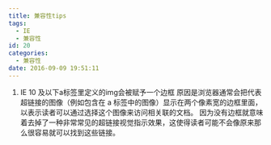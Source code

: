 ```yaml
---
title: 兼容性tips
tags:
  - IE
  - 兼容性
id: 20
categories:
  - 兼容性
date: 2016-09-09 19:51:11
---
```


1.  IE 10 及以下a标签里定义的img会被赋予一个边框
    原因是浏览器通常会把代表超链接的图像（例如包含在 a 标签中的图像）显示在两个像素宽的边框里面，以表示读者可以通过选择这个图像来访问相关联的文档。 因为没有边框就意味着去掉了一种非常常见的超链接视觉指示效果，这使得读者可能不会像原来那么很容易就可以找到这些链接。
